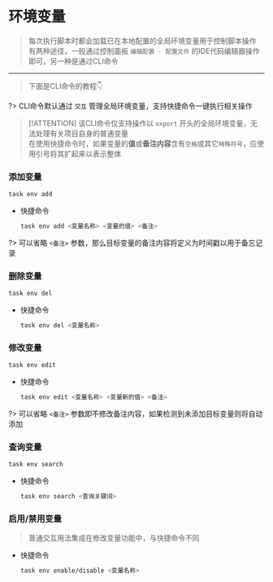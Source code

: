 # __环境变量__
> 每次执行脚本时都会加载已在本地配置的全局环境变量用于控制脚本操作\
> 有两种途径，一般通过控制面板 `编辑配置 - 配置文件` 的IDE代码编辑器操作即可，另一种是通过CLI命令

***

> 下面是CLI命令的教程👇

?> CLI命令默认通过 `交互` 管理全局环境变量，支持快捷命令一键执行相关操作

> [!ATTENTION]
> 该CLI命令仅支持操作以 `export` 开头的全局环境变量，无法处理有关项目自身的普通变量\
> 在使用快捷命令时，如果变量的**值**或**备注内容**含有`空格`或其它`特殊符号`，应使用引号将其扩起来以表示整体

### 添加变量
```bash
task env add
```

  - 快捷命令
    ```bash
    task env add <变量名称> <变量的值> <备注>
    ```

  ?> 可以省略 `<备注>` 参数，那么目标变量的备注内容将定义为时间戳以用于备忘记录

### 删除变量
```bash
task env del
```

  - 快捷命令

    ```bash
    task env del <变量名称>
    ```

### 修改变量
```bash
task env edit
```

  - 快捷命令

    ```bash
    task env edit <变量名称> <变量新的值> <备注>
    ```

  ?> 可以省略 `<备注>` 参数即不修改备注内容，如果检测到未添加目标变量则将自动添加

### 查询变量
```bash
task env search
```

  - 快捷命令

    ```bash
    task env search <查询关键词>
    ```

### 启用/禁用变量
> 普通交互用法集成在修改变量功能中，与快捷命令不同

  - 快捷命令

    ```bash
    task env enable/disable <变量名称>
    ```
